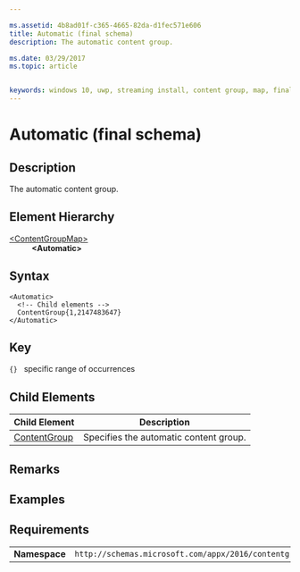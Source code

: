 ```yaml
---

ms.assetid: 4b8ad01f-c365-4665-82da-d1fec571e606
title: Automatic (final schema)
description: The automatic content group.

ms.date: 03/29/2017
ms.topic: article


keywords: windows 10, uwp, streaming install, content group, map, final content group, automatic content group
---
```


# Automatic (final schema)

## Description
The automatic content group.

## Element Hierarchy
<dl>
<dt><a href="element-final-contentgroupmap.md">&lt;ContentGroupMap&gt;</a></dt>
<dd><b>&lt;Automatic&gt;</b></dd>
</dl>

## Syntax
```syntax
<Automatic>
  <!-- Child elements -->
  ContentGroup{1,2147483647}
</Automatic>
```

## Key
`{}`   specific range of occurrences

## Child Elements

| Child Element | Description |
|---------------|-------------|
| [ContentGroup](element-final-automatic-contentgroup.md) | Specifies the automatic content group. |

## Remarks

## Examples

## Requirements
|          |         |
|----------|--------------|
| **Namespace** | `http://schemas.microsoft.com/appx/2016/contentgroupmap` |